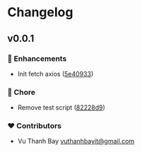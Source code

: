 # Changelog


## v0.0.1


### 🚀 Enhancements

- Init fetch axios ([5e40933](https://github.com/vuthanhbayit/fetch/commit/5e40933))

### 🏡 Chore

- Remove test script ([82228d9](https://github.com/vuthanhbayit/fetch/commit/82228d9))

### ❤️ Contributors

- Vu Thanh Bay <vuthanhbayit@gmail.com>

